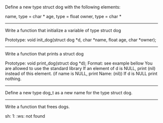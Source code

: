 Define a new type struct dog with the following elements:

name, type = char *
age, type = float
owner, type = char *
*************************************************
Write a function that initialize a variable of type struct dog

Prototype: void init_dog(struct dog *d, char *name, float age, char *owner);
********************************************************
Write a function that prints a struct dog

Prototype: void print_dog(struct dog *d);
Format: see example bellow
You are allowed to use the standard library
If an element of d is NULL, print (nil) instead of this element. (if name is NULL, print Name: (nil))
If d is NULL print nothing.
***************************************************************
Define a new type dog_t as a new name for the type struct dog.
**********************************************
Write a function that frees dogs.

sh: 1: :ws: not found
